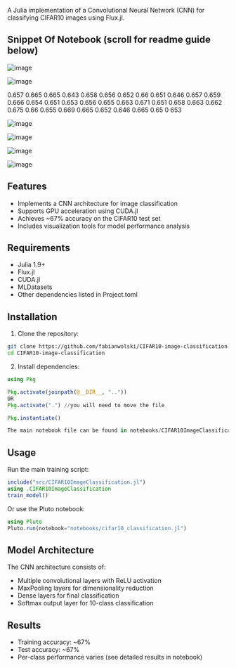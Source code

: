 A Julia implementation of a Convolutional Neural Network (CNN) for classifying CIFAR10 images using Flux.jl.
## Snippet Of Notebook (scroll for readme guide below)
![image](https://github.com/user-attachments/assets/d5cdbd93-b9b4-422a-a42e-9befdc7d9e97)

![image](https://github.com/user-attachments/assets/3365cb2f-4e4d-4ce0-ab72-ca8dc480fbed)

0.657
0.665
0.665
0.643
0.658
0.656
0.652
0.66
0.651
0.646
0.657
0.659
0.666
0.654
0.651
0.653
0.656
0.655
0.663
0.671
0.651
0.658
0.663
0.662
0.675
0.66
0.655
0.669
0.665
0.652
0.646
0.665
0.65
0 653

![image](https://github.com/user-attachments/assets/cec041a0-5070-41be-98c8-e0711796cbe4)

![image](https://github.com/user-attachments/assets/199d5d54-f21e-4f77-8259-19071203a1b4)

![image](https://github.com/user-attachments/assets/9f75a916-8f25-4c73-8fd4-8ca4589888c2)

![image](https://github.com/user-attachments/assets/37e01a66-ebea-4ec5-9541-295c65247fe5)

## Features
- Implements a CNN architecture for image classification
- Supports GPU acceleration using CUDA.jl
- Achieves ~67% accuracy on the CIFAR10 test set
- Includes visualization tools for model performance analysis

## Requirements
- Julia 1.9+
- Flux.jl
- CUDA.jl
- MLDatasets
- Other dependencies listed in Project.toml

## Installation
1. Clone the repository:
```bash
git clone https://github.com/fabianwolski/CIFAR10-image-classification.git
cd CIFAR10-image-classification
```

2. Install dependencies:
```julia
using Pkg

Pkg.activate(joinpath(@__DIR__, ".."))
OR 
Pkg.activate(".") //you will need to move the file

Pkg.instantiate()

The main notebook file can be found in notebooks/CIFAR10ImageClassification.jl
```

## Usage
Run the main training script:
```julia
include("src/CIFAR10ImageClassification.jl")
using .CIFAR10ImageClassification
train_model()
```

Or use the Pluto notebook:
```julia
using Pluto
Pluto.run(notebook="notebooks/cifar10_classification.jl")
```

## Model Architecture
The CNN architecture consists of:
- Multiple convolutional layers with ReLU activation
- MaxPooling layers for dimensionality reduction
- Dense layers for final classification
- Softmax output layer for 10-class classification

## Results
- Training accuracy: ~67%
- Test accuracy: ~67%
- Per-class performance varies (see detailed results in notebook)
